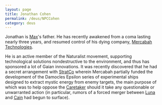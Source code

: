 ```yaml
---
layout: page
title: Jonathan Cohen
permalink: /deus/NPCCohen
category: deus
---
```

Jonathan is [Max](CharPublicNate)'s father. He has recently awakened from a coma lasting nearly three years, and resumed control of his dying company, [Mercabah Technologies](OrgMercabah).

He is an active member of the Naturalist movement, supporting technological solutions nondestructive to the environment, and thus has sponsored a lot of Gaian innovations. It was recently discovered that he had a secret arrangement with [StratCo](OrgStratCo) wherein Mercabah partially funded the development of the Damocles Epsilon series of experimental ships designed to extract mystic energy from enemy targets, the main purpose of which was to help oppose the [Caretaker](NPCCaretaker) should it take any questionable or unwarranted action (in particular, rumors of a forced merger between [Luna](NPCLuna) and [Cain](NPCCain) had begun to surface).
